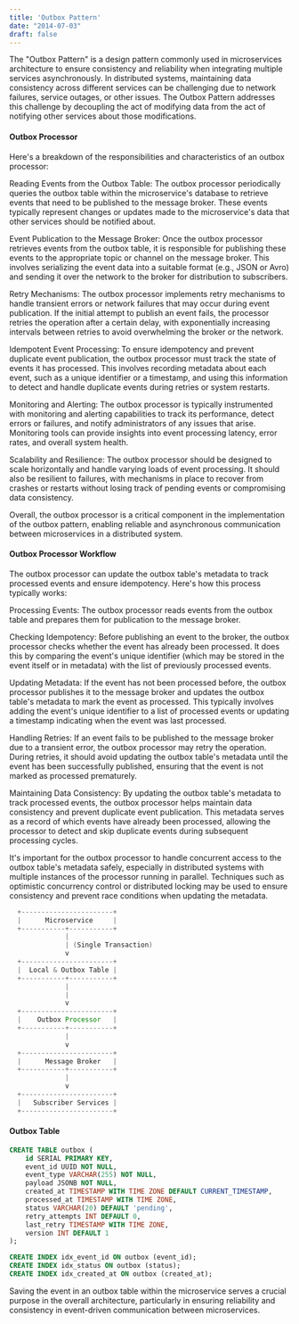 ```yaml
---
title: 'Outbox Pattern'
date: "2014-07-03"
draft: false
---
```


The "Outbox Pattern" is a design pattern commonly used in microservices architecture to ensure consistency and reliability when integrating multiple services asynchronously. In distributed systems, maintaining data consistency across different services can be challenging due to network failures, service outages, or other issues. The Outbox Pattern addresses this challenge by decoupling the act of modifying data from the act of notifying other services about those modifications.

#### Outbox Processor

Here's a breakdown of the responsibilities and characteristics of an outbox processor:

Reading Events from the Outbox Table: The outbox processor periodically queries the outbox table within the microservice's database to retrieve events that need to be published to the message broker. These events typically represent changes or updates made to the microservice's data that other services should be notified about.

Event Publication to the Message Broker: Once the outbox processor retrieves events from the outbox table, it is responsible for publishing these events to the appropriate topic or channel on the message broker. This involves serializing the event data into a suitable format (e.g., JSON or Avro) and sending it over the network to the broker for distribution to subscribers.

Retry Mechanisms: The outbox processor implements retry mechanisms to handle transient errors or network failures that may occur during event publication. If the initial attempt to publish an event fails, the processor retries the operation after a certain delay, with exponentially increasing intervals between retries to avoid overwhelming the broker or the network.

Idempotent Event Processing: To ensure idempotency and prevent duplicate event publication, the outbox processor must track the state of events it has processed. This involves recording metadata about each event, such as a unique identifier or a timestamp, and using this information to detect and handle duplicate events during retries or system restarts.

Monitoring and Alerting: The outbox processor is typically instrumented with monitoring and alerting capabilities to track its performance, detect errors or failures, and notify administrators of any issues that arise. Monitoring tools can provide insights into event processing latency, error rates, and overall system health.

Scalability and Resilience: The outbox processor should be designed to scale horizontally and handle varying loads of event processing. It should also be resilient to failures, with mechanisms in place to recover from crashes or restarts without losing track of pending events or compromising data consistency.

Overall, the outbox processor is a critical component in the implementation of the outbox pattern, enabling reliable and asynchronous communication between microservices in a distributed system.

#### Outbox Processor Workflow

The outbox processor can update the outbox table's metadata to track processed events and ensure idempotency. Here's how this process typically works:

Processing Events: The outbox processor reads events from the outbox table and prepares them for publication to the message broker.

Checking Idempotency: Before publishing an event to the broker, the outbox processor checks whether the event has already been processed. It does this by comparing the event's unique identifier (which may be stored in the event itself or in metadata) with the list of previously processed events.

Updating Metadata: If the event has not been processed before, the outbox processor publishes it to the message broker and updates the outbox table's metadata to mark the event as processed. This typically involves adding the event's unique identifier to a list of processed events or updating a timestamp indicating when the event was last processed.

Handling Retries: If an event fails to be published to the message broker due to a transient error, the outbox processor may retry the operation. During retries, it should avoid updating the outbox table's metadata until the event has been successfully published, ensuring that the event is not marked as processed prematurely.

Maintaining Data Consistency: By updating the outbox table's metadata to track processed events, the outbox processor helps maintain data consistency and prevent duplicate event publication. This metadata serves as a record of which events have already been processed, allowing the processor to detect and skip duplicate events during subsequent processing cycles.

It's important for the outbox processor to handle concurrent access to the outbox table's metadata safely, especially in distributed systems with multiple instances of the processor running in parallel. Techniques such as optimistic concurrency control or distributed locking may be used to ensure consistency and prevent race conditions when updating the metadata.

```java
  +-----------------------+
  |      Microservice     |
  +-----------+-----------+
              |
              | (Single Transaction)
              v
  +-----------------------+
  |  Local & Outbox Table |
  +-----------+-----------+
              |
              |
              v              
  +-----------------------+
  |    Outbox Processor   |
  +-----------+-----------+
              |
              v
  +-----------------------+
  |      Message Broker   |
  +-----------+-----------+
              |
              v
  +-----------------------+
  |   Subscriber Services |
  +-----------------------+

```


#### Outbox Table

```sql
CREATE TABLE outbox (
    id SERIAL PRIMARY KEY,
    event_id UUID NOT NULL,
    event_type VARCHAR(255) NOT NULL,
    payload JSONB NOT NULL,
    created_at TIMESTAMP WITH TIME ZONE DEFAULT CURRENT_TIMESTAMP,
    processed_at TIMESTAMP WITH TIME ZONE,
    status VARCHAR(20) DEFAULT 'pending',
    retry_attempts INT DEFAULT 0,
    last_retry TIMESTAMP WITH TIME ZONE,
    version INT DEFAULT 1
);

CREATE INDEX idx_event_id ON outbox (event_id);
CREATE INDEX idx_status ON outbox (status);
CREATE INDEX idx_created_at ON outbox (created_at);
```

Saving the event in an outbox table within the microservice serves a crucial purpose in the overall architecture, particularly in ensuring reliability and consistency in event-driven communication between microservices.


